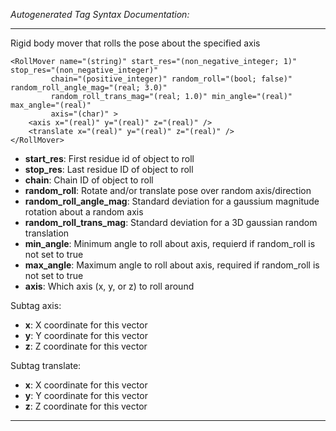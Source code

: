_Autogenerated Tag Syntax Documentation:_

---
Rigid body mover that rolls the pose about the specified axis

```
<RollMover name="(string)" start_res="(non_negative_integer; 1)" stop_res="(non_negative_integer)"
         chain="(positive_integer)" random_roll="(bool; false)" random_roll_angle_mag="(real; 3.0)"
         random_roll_trans_mag="(real; 1.0)" min_angle="(real)" max_angle="(real)"
         axis="(char)" >
    <axis x="(real)" y="(real)" z="(real)" />
    <translate x="(real)" y="(real)" z="(real)" />
</RollMover>
```

-   **start_res**: First residue id of object to roll
-   **stop_res**: Last residue ID of object to roll
-   **chain**: Chain ID of object to roll
-   **random_roll**: Rotate and/or translate pose over random axis/direction
-   **random_roll_angle_mag**: Standard deviation for a gaussium magnitude rotation about a random axis
-   **random_roll_trans_mag**: Standard deviation for a 3D gaussian random translation
-   **min_angle**: Minimum angle to roll about axis, requierd if random_roll is not set to true
-   **max_angle**: Maximum angle to roll about axis, required if random_roll is not set to true
-   **axis**: Which axis (x, y, or z) to roll around


Subtag axis:   

-   **x**: X coordinate for this vector
-   **y**: Y coordinate for this vector
-   **z**: Z coordinate for this vector

Subtag translate:   

-   **x**: X coordinate for this vector
-   **y**: Y coordinate for this vector
-   **z**: Z coordinate for this vector

---
